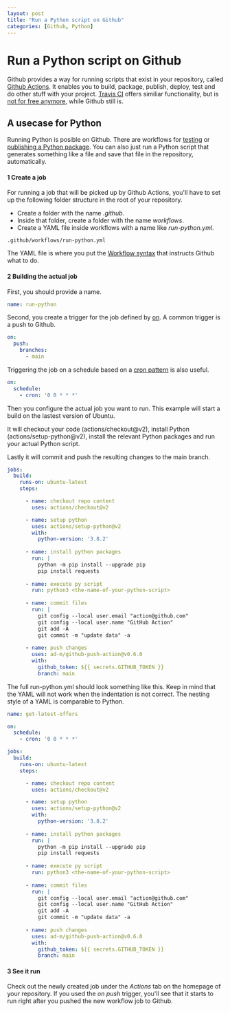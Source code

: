 ```yaml
---
layout: post
title: "Run a Python script on Github"
categories: [Github, Python]
---
```


# Run a Python script on Github

Github provides a way for running scripts that exist in your repository, called [Github Actions](https://github.com/features/actions). It enables you to build, package, publish, deploy, test and do other stuff with your project. [Travis CI](https://www.travis-ci.com/) offers similiar functionality, but is [not for free anymore](https://blog.travis-ci.com/2020-11-02-travis-ci-new-billing), while Github still is.

## A usecase for Python

Running Python is posible on Github. There are workflows for [testing](https://docs.github.com/en/actions/automating-builds-and-tests/building-and-testing-nodejs-or-python?langId=py) or [publishing a Python package](https://github.com/actions/starter-workflows/blob/main/ci/python-publish.yml). You can also just run a Python script that generates something like a file and save that file in the repository, automatically.

#### 1 Create a job

For running a job that will be picked up by Github Actions, you'll have to set up the following folder structure in the root of your repository.

- Create a folder with the name *.github*.
- Inside that folder, create a folder with the name *workflows*.
- Create a YAML file inside workflows with a name like *run-python.yml*.
<!-- -->
    .github/workflows/run-python.yml

The YAML file is where you put the [Workflow syntax](https://docs.github.com/en/actions/using-workflows/workflow-syntax-for-github-actions) that instructs Github what to do.

#### 2 Building the actual job

First, you should provide a name.

``` yaml
name: run-python
```

Second, you create a trigger for the job defined by [on](https://docs.github.com/en/actions/using-workflows/workflow-syntax-for-github-actions#on). A common trigger is a push to Github.

``` yaml
on:
  push:
    branches:
      - main
```

Triggering the job on a schedule based on a [cron pattern](https://crontab.guru/#0_0_*_*_*) is also useful.

``` yaml
on:
  schedule:
    - cron: '0 0 * * *'
```

Then you configure the actual job you want to run. This example will start a build on the lastest version of Ubuntu. 

It will checkout your code (actions/checkout@v2), install Python (actions/setup-python@v2), install the relevant Python packages and run your actual Python script. 
    
Lastly it will commit and push the resulting changes to the main branch.
   
``` yaml
jobs:
  build:
    runs-on: ubuntu-latest
    steps:

      - name: checkout repo content
        uses: actions/checkout@v2

      - name: setup python
        uses: actions/setup-python@v2
        with:
          python-version: '3.8.2'
          
      - name: install python packages
        run: |
          python -m pip install --upgrade pip
          pip install requests
          
      - name: execute py script
        run: python3 <the-name-of-your-python-script>
          
      - name: commit files
        run: |
          git config --local user.email "action@github.com"
          git config --local user.name "GitHub Action"
          git add -A
          git commit -m "update data" -a
          
      - name: push changes
        uses: ad-m/github-push-action@v0.6.0
        with:
          github_token: ${{ secrets.GITHUB_TOKEN }}
          branch: main
```

The full run-python.yml should look something like this. Keep in mind that the YAML will not work when the indentation is not correct. The nesting style of a YAML is comparable to Python.

``` yaml
name: get-latest-offers

on:
  schedule:
    - cron: '0 0 * * *'

jobs:
  build:
    runs-on: ubuntu-latest
    steps:

      - name: checkout repo content
        uses: actions/checkout@v2

      - name: setup python
        uses: actions/setup-python@v2
        with:
          python-version: '3.8.2'
          
      - name: install python packages
        run: |
          python -m pip install --upgrade pip
          pip install requests
          
      - name: execute py script
        run: python3 <the-name-of-your-python-script>
          
      - name: commit files
        run: |
          git config --local user.email "action@github.com"
          git config --local user.name "GitHub Action"
          git add -A
          git commit -m "update data" -a
          
      - name: push changes
        uses: ad-m/github-push-action@v0.6.0
        with:
          github_token: ${{ secrets.GITHUB_TOKEN }}
          branch: main  
```

#### 3 See it run

Check out the newly created job under the *Actions* tab on the homepage of your repository. If you used the *on push* trigger, you'll see that it starts to run right after you pushed the new workflow job to Github.

